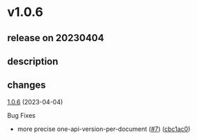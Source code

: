 # v1.0.6

## release on 20230404

## description

## changes

<a href="https://github.com/stoplightio/spectral-url-versioning/compare/v1.0.5...v1.0.6">1.0.6</a> (2023-04-04)

Bug Fixes

* more precise one-api-version-per-document (<a href="https://github.com/stoplightio/spectral-url-versioning/issues/7" data-hovercard-type="pull_request" data-hovercard-url="/stoplightio/spectral-url-versioning/pull/7/hovercard">#7</a>) (<a href="https://github.com/stoplightio/spectral-url-versioning/commit/cbc1ac0a1e0e48ee5bd4436563c0daa876765a7d">cbc1ac0</a>)

